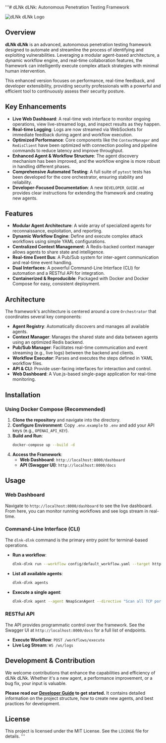 '''# dLNk dLNk: Autonomous Penetration Testing Framework

![dLNk dLNk Logo](https://raw.githubusercontent.com/dlnkdlnk/framework/main/docs/assets/logo.png) <!-- Placeholder -->

## Overview

**dLNk dLNk** is an advanced, autonomous penetration testing framework designed to automate and streamline the process of identifying and exploiting vulnerabilities. Leveraging a modular agent-based architecture, a dynamic workflow engine, and real-time collaboration features, the framework can intelligently execute complex attack strategies with minimal human intervention.

This enhanced version focuses on performance, real-time feedback, and developer extensibility, providing security professionals with a powerful and efficient tool to continuously assess their security posture.

## Key Enhancements

*   **Live Web Dashboard**: A real-time web interface to monitor ongoing operations, view live-streamed logs, and inspect results as they happen.
*   **Real-time Logging**: Logs are now streamed via WebSockets for immediate feedback during agent and workflow execution.
*   **Optimized Performance**: Core components like the `ContextManager` and `RedisClient` have been optimized with connection pooling and pipeline commands to reduce latency and improve throughput.
*   **Enhanced Agent & Workflow Structure**: The agent discovery mechanism has been improved, and the workflow engine is more robust in handling different phases.
*   **Comprehensive Automated Testing**: A full suite of `pytest` tests has been developed for the core orchestrator, ensuring stability and reliability.
*   **Developer-Focused Documentation**: A new `DEVELOPER_GUIDE.md` provides clear instructions for extending the framework and creating new agents.

## Features

*   **Modular Agent Architecture**: A wide array of specialized agents for reconnaissance, exploitation, and reporting.
*   **Dynamic Workflow Engine**: Define and execute complex attack workflows using simple YAML configurations.
*   **Centralized Context Management**: A Redis-backed context manager allows agents to share state and intelligence.
*   **Real-time Event Bus**: A Pub/Sub system for inter-agent communication and real-time event handling.
*   **Dual Interfaces**: A powerful Command-Line Interface (CLI) for automation and a RESTful API for integration.
*   **Containerized & Reproducible**: Packaged with Docker and Docker Compose for easy, consistent deployment.

## Architecture

The framework's architecture is centered around a core `Orchestrator` that coordinates several key components:

*   **Agent Registry**: Automatically discovers and manages all available agents.
*   **Context Manager**: Manages the shared state and data between agents using an optimized Redis backend.
*   **Pub/Sub Manager**: Facilitates real-time communication and event streaming (e.g., live logs) between the backend and clients.
*   **Workflow Executor**: Parses and executes the steps defined in YAML workflow files.
*   **API & CLI**: Provide user-facing interfaces for interaction and control.
*   **Web Dashboard**: A Vue.js-based single-page application for real-time monitoring.

## Installation

### Using Docker Compose (Recommended)

1.  **Clone the repository** and navigate into the directory.
2.  **Configure Environment**: Copy `.env.example` to `.env` and add your API keys (e.g., `OPENAI_API_KEY`).
3.  **Build and Run**:
    ```bash
    docker-compose up --build -d
    ```
4.  **Access the Framework**:
    *   **Web Dashboard**: `http://localhost:8000/dashboard`
    *   **API (Swagger UI)**: `http://localhost:8000/docs`

## Usage

### Web Dashboard

Navigate to `http://localhost:8000/dashboard` to see the live dashboard. From here, you can monitor running workflows and see logs stream in real-time.

### Command-Line Interface (CLI)

The `dlnk-dlnk` command is the primary entry point for terminal-based operations.

*   **Run a workflow**:
    ```bash
    dlnk-dlnk run --workflow config/default_workflow.yaml --target http://example.com
    ```

*   **List all available agents**:
    ```bash
    dlnk-dlnk agents
    ```

*   **Execute a single agent**:
    ```bash
    dlnk-dlnk agent --agent NmapScanAgent --directive "Scan all TCP ports" --context '{"target_ip": "192.168.1.1"}'
    ```

### RESTful API

The API provides programmatic control over the framework. See the Swagger UI at `http://localhost:8000/docs` for a full list of endpoints.

*   **Execute Workflow**: `POST /workflows/execute`
*   **Live Log Stream**: `WS /ws/logs`

## Development & Contribution

We welcome contributions that enhance the capabilities and efficiency of dLNk dLNk. Whether it's a new agent, a performance improvement, or a bug fix, your input is valuable.

**Please read our [Developer Guide](./docs/DEVELOPER_GUIDE.md) to get started.** It contains detailed information on the project structure, how to create new agents, and best practices for development.

## License

This project is licensed under the MIT License. See the `LICENSE` file for details.
'''
